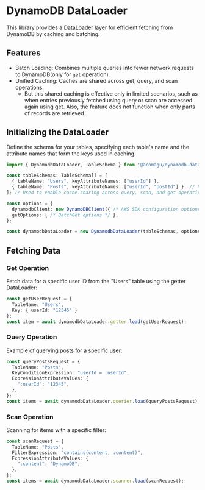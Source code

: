 # DynamoDB DataLoader

This library provides a [DataLoader](https://github.com/graphql/dataloader) layer for efficient fetching from DynamoDB by caching and batching.

## Features

- Batch Loading: Combines multiple queries into fewer network requests to DynamoDB(only for `get` operation).
- Unified Caching: Caches are shared across get, query, and scan operations.
    - But this shared caching is effective only in limited scenarios, such as when entries previously fetched using query or scan are accessed again using get. Also, the feature does not function when only parts of records are retrieved.

## Initializing the DataLoader

Define the schema for your tables, specifying each table's name and the attribute names that form the keys used in caching.

```typescript
import { DynamodbDataLoader, TableSchema } from '@acomagu/dynamodb-dataloader';

const tableSchemas: TableSchema[] = [
  { tableName: "Users", keyAttributeNames: ["userId"] },
  { tableName: "Posts", keyAttributeNames: ["userId", "postId"] }, // PK and SK
]; // Used to enable cache sharing across query, scan, and get operations.

const options = {
  dynamodbClient: new DynamoDBClient({ /* AWS SDK configuration options */ }),
  getOptions: { /* BatchGet options */ },
};

const dynamodbDataLoader = new DynamodbDataLoader(tableSchemas, options); // All arguments are optional.
```

## Fetching Data

### Get Operation

Fetch data for a specific user ID from the "Users" table using the getter DataLoader:

```typescript
const getUserRequest = {
  TableName: "Users",
  Key: { userId: "12345" }
};
const item = await dynamodbDataLoader.getter.load(getUserRequest);
```

### Query Operation

Example of querying posts for a specific user:

```typescript
const queryPostsRequest = {
  TableName: "Posts",
  KeyConditionExpression: "userId = :userId",
  ExpressionAttributeValues: {
    ":userId": "12345",
  },
};
const items = await dynamodbDataLoader.querier.load(queryPostsRequest);
```

### Scan Operation

Scanning for items with a specific filter:

```typescript
const scanRequest = {
  TableName: "Posts",
  FilterExpression: "contains(content, :content)",
  ExpressionAttributeValues: {
    ":content": "DynamoDB",
  },
};
const items = await dynamodbDataLoader.scanner.load(scanRequest);
```
